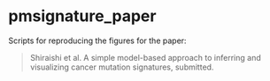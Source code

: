# pmsignature_paper

Scripts for reproducing the figures for the paper:

> Shiraishi et al. A simple model-based approach to inferring and visualizing cancer mutation signatures, submitted.


